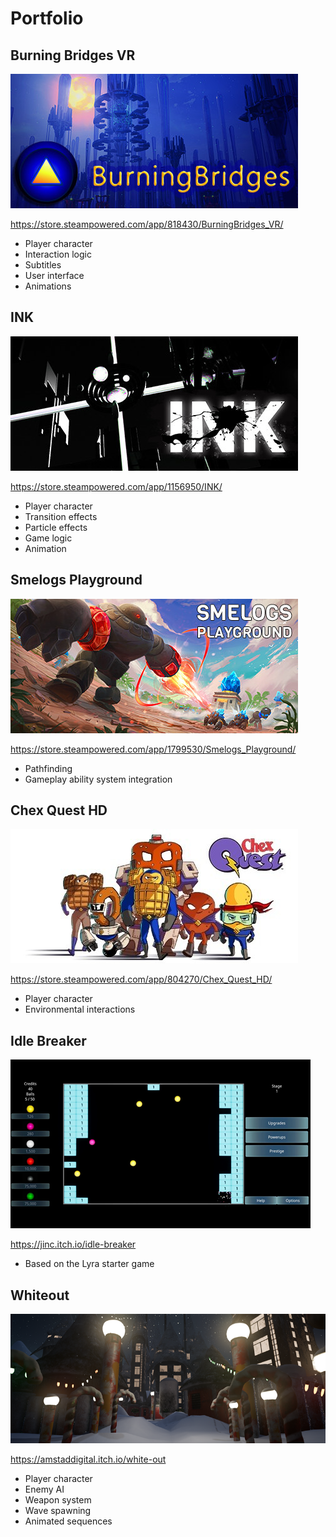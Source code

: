 # Portfolio

## Burning Bridges VR

![Burning Bridges](./images/icon_burning.png)

<https://store.steampowered.com/app/818430/BurningBridges_VR/>

- Player character
- Interaction logic
- Subtitles
- User interface
- Animations

## INK

![INK](./images/icon_ink.png)

<https://store.steampowered.com/app/1156950/INK/>

- Player character
- Transition effects
- Particle effects
- Game logic
- Animation

## Smelogs Playground

![Smelogs Playground](./images/icon_sp.png)

<https://store.steampowered.com/app/1799530/Smelogs_Playground/>

- Pathfinding
- Gameplay ability system integration

## Chex Quest HD

![Chex Quest](./images/icon_cq.png)

<https://store.steampowered.com/app/804270/Chex_Quest_HD/>

- Player character
- Environmental interactions

## Idle Breaker

![Idle Breaker](./images/icon_ib.png)

<https://jinc.itch.io/idle-breaker>

- Based on the Lyra starter game

## Whiteout

![Whiteout](./images/icon_wo.png)

<https://amstaddigital.itch.io/white-out>

- Player character
- Enemy AI
- Weapon system
- Wave spawning
- Animated sequences
